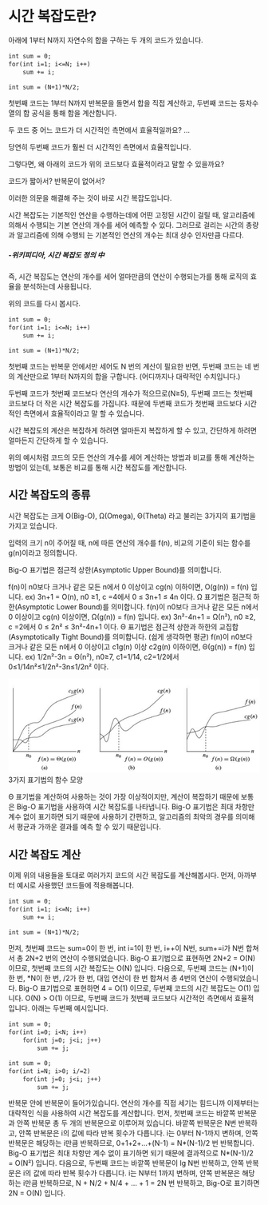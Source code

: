 # 시간 복잡도란?


아래에 1부터 N까지 자연수의 합을 구하는 두 개의 코드가 있습니다.
```
int sum = 0;
for(int i=1; i<=N; i++)
    sum += i;
```


```
int sum = (N+1)*N/2;
```


첫번째 코드는 1부터 N까지 반복문을 돌면서 합을 직접 계산하고, 두번째 코드는 등차수열의 합 공식을 통해 합을 계산합니다.

두 코드 중 어느 코드가 더 시간적인 측면에서 효율적일까요?
…

당연히 두번째 코드가 훨씬 더 시간적인 측면에서 효율적입니다.

그렇다면, 왜 아래의 코드가 위의 코드보다 효율적이라고 말할 수 있을까요?

코드가 짧아서? 반복문이 없어서?

이러한 의문을 해결해 주는 것이 바로 시간 복잡도입니다.

시간 복잡도는 기본적인 연산을 수행하는데에 어떤 고정된 시간이 걸릴 때, 알고리즘에 의해서 수행되는 기본 연산의 개수를 세어 예측할 수 있다. 그러므로 걸리는 시간의 총량과 알고리즘에 의해 수행되
는 기본적인 연산의 개수는 최대 상수 인자만큼 다르다. 
##### -위키피디아, 시간 복잡도 정의 中


즉, 시간 복잡도는 연산의 개수를 세어 얼마만큼의 연산이 수행되는가를 통해 로직의 효율을 분석하는데 사용됩니다.

위의 코드를 다시 봅시다.
```
int sum = 0;
for(int i=1; i<=N; i++)
    sum += i;
```


```
int sum = (N+1)*N/2;
```

첫번째 코드는 반복문 안에서만 세어도 N 번의 계산이 필요한 반면, 두번째 코드는 네 번의 계산만으로 1부터 N까지의 합을 구합니다. (어디까지나 대략적인 수치입니다.)

두번째 코드가 첫번째 코드보다 연산의 개수가 적으므로(N≥5), 두번째 코드는 첫번째 코드보다 더 작은 시간 복잡도를 가집니다. 때문에 두번째 코드가 첫번째 코드보다 시간적인 측면에서 효율적이라고 말 할 수 있습니다.

시간 복잡도의 계산은 복잡하게 하려면 얼마든지 복잡하게 할 수 있고, 간단하게 하려면 얼마든지 간단하게 할 수 있습니다.

위의 예시처럼 코드의 모든 연산의 개수를 세어 계산하는 방법과 비교를 통해 계산하는 방법이 있는데, 보통은 비교를 통해 시간 복잡도를 계산합니다.


## 시간 복잡도의 종류

시간 복잡도는 크게 O(Big-O), Ω(Omega), Θ(Theta) 라고 불리는 3가지의 표기법을 가지고 있습니다.

입력의 크기 n이 주어질 때, n에 따른 연산의 개수를 f(n), 비교의 기준이 되는 함수를 g(n)이라고 정의합니다.

Big-O 표기법은 점근적 상한(Asymptotic Upper Bound)를 의미합니다.

f(n)이 n0보다 크거나 같은 모든 n에서 0 이상이고 cg(n) 이하이면,
O(g(n)) = f(n) 입니다.
ex) 3n+1 = O(n), n0 ≥1, c =4에서 0 ≤ 3n+1 ≤ 4n 이다.
Ω 표기법은 점근적 하한(Asymptotic Lower Bound)를 의미합니다.
f(n)이 n0보다 크거나 같은 모든 n에서 0 이상이고 cg(n) 이상이면,
Ω(g(n)) = f(n) 입니다.
ex) 3n²-4n+1 = Ω(n²), n0 ≥2, c =2에서 0 ≤ 2n² ≤ 3n²-4n+1 이다.
Θ 표기법은 점근적 상한과 하한의 교집합(Asymptotically Tight Bound)를 의미합니다. (쉽게 생각하면 평균)
f(n)이 n0보다 크거나 같은 모든 n에서 0 이상이고 c1g(n) 이상 c2g(n) 이하이면, Θ(g(n)) = f(n) 입니다.
ex) 1/2n²-3n = Θ(n²), n0≥7, c1=1/14, c2=1/2에서
0≤1/14n²≤1/2n²-3n≤1/2n² 이다.


<img src="https://github.com/dhcho/Algorithm/blob/main/images/%231.jpg"/>       3가지 표기법의 함수 모양


Θ 표기법을 계산하여 사용하는 것이 가장 이상적이지만, 계산이 복잡하기 때문에 보통은 Big-O 표기법을 사용하여 시간 복잡도를 나타냅니다.
Big-O 표기법은 최대 차항만 계수 없이 표기하면 되기 때문에 사용하기 간편하고, 알고리즘의 최악의 경우를 의미해서 평균과 가까운 결과를 예측 할 수 있기 때문입니다.


## 시간 복잡도 계산
이제 위의 내용들을 토대로 여러가지 코드의 시간 복잡도를 계산해봅시다.
먼저, 아까부터 예시로 사용했던 코드들에 적용해봅니다.

```
int sum = 0;
for(int i=1; i<=N; i++)
    sum += i;
```


```
int sum = (N+1)*N/2;
```


먼저, 첫번째 코드는 sum=0이 한 번, int i=1이 한 번, i++이 N번, sum+=i가 N번 합쳐서 총 2N+2 번의 연산이 수행되었습니다.
Big-O 표기법으로 표현하면 2N+2 = O(N) 이므로, 첫번째 코드의 시간 복잡도는 O(N) 입니다.
다음으로, 두번째 코드는 (N+1)이 한 번, *N이 한 번, /2가 한 번, 대입 연산이 한 번 합쳐서 총 4번의 연산이 수행되었습니다.
Big-O 표기법으로 표현하면 4 = O(1) 이므로, 두번째 코드의 시간 복잡도는 O(1) 입니다.
O(N) > O(1) 이므로, 두번째 코드가 첫번째 코드보다 시간적인 측면에서 효율적입니다.
아래는 두번째 예시입니다.
```
int sum = 0;
for(int i=0; i<N; i++)
    for(int j=0; j<i; j++)
        sum += j;
```


```
int sum = 0;
for(int i=N; i>0; i/=2)
    for(int j=0; j<i; j++)
        sum += j;
```


반복문 안에 반복문이 들어가있습니다.
연산의 개수를 직접 세기는 힘드니까 이제부터는 대략적인 식을 사용하여 시간 복잡도를 계산합니다.
먼저, 첫번째 코드는 바깥쪽 반복문과 안쪽 반복문 총 두 개의 반복문으로 이루어져 있습니다. 바깥쪽 반복문은 N번 반복하고, 안쪽 반복문은 i의 값에 따라 반복 횟수가 다릅니다.
i는 0부터 N-1까지 변하며, 안쪽 반복문은 해당하는 i만큼 반복하므로, 0+1+2+…+(N-1) = N*(N-1)/2 번 반복합니다.
Big-O 표기법은 최대 차항만 계수 없이 표기하면 되기 때문에 결과적으로
N*(N-1)/2 = O(N²) 입니다.
다음으로, 두번째 코드는 바깥쪽 반복문이 lg N번 반복하고, 안쪽 반복문은 i의 값에 따라 반복 횟수가 다릅니다.
i는 N부터 1까지 변하며, 안쪽 반복문은 해당하는 i만큼 반복하므로, N + N/2 + N/4 + … + 1 = 2N 번 반복하고, Big-O로 표기하면 2N = O(N) 입니다.
